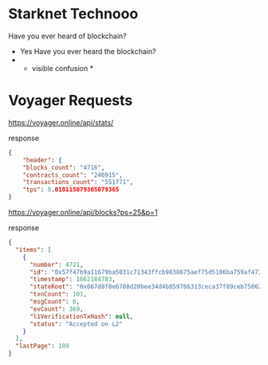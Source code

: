 # Starknet Technooo

Have you ever heard of blockchain?

- Yes
  Have you ever heard the blockchain?
- - visible confusion \*

# Voyager Requests

https://voyager.online/api/stats/

response

```json
{
    "header": {
    "blocks_count": "4716",
    "contracts_count": "246915",
    "transactions_count": "551771",
    "tps": 0.018115079365079365
}
```

https://voyager.online/api/blocks?ps=25&p=1

response

```json
{
  "items": [
    {
      "number": 4721,
      "id": "0x57f47b9a11679ba5031c71343ffcb9838675aef75d5106ba759af47378122ef",
      "timestamp": 1662184783,
      "stateRoot": "0x067d8f0e6788d20bee34d4b859786313ceca37f89ceb750621c73fc0b2d44b69",
      "txnCount": 101,
      "msgCount": 6,
      "evCount": 369,
      "l1VerificationTxHash": null,
      "status": "Accepted on L2"
    }
  ],
  "lastPage": 189
}
```
